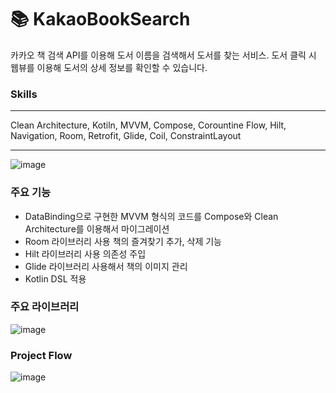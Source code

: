 # 📚 KakaoBookSearch
카카오 책 검색 API를 이용해 도서 이름을 검색해서 도서를 찾는 서비스. 도서 클릭 시 웹뷰를 이용해 도서의 상세 정보를 확인할 수 있습니다.
### Skills
___
Clean Architecture, Kotiln, MVVM, Compose, Corountine Flow,  Hilt, Navigation, Room, Retrofit,  Glide, Coil, ConstraintLayout
___  
![image](https://github.com/kyungsik-kim92/AroundHospital/assets/93589990/bdc5b8ce-6e1d-4415-813b-31f1036d44a4)



### 주요 기능
- DataBinding으로 구현한 MVVM 형식의 코드를 Compose와 Clean Architecture를 이용해서 마이그레이션
- Room 라이브러리 사용 책의 즐겨찾기 추가, 삭제 기능
- Hilt 라이브러리 사용 의존성 주입
- Glide 라이브러리 사용해서 책의 이미지 관리
- Kotlin DSL 적용

  
### 주요 라이브러리
![image](https://github.com/kyungsik-kim92/KakaoBookSearchApp/assets/93589990/76f37c66-ca7b-42b0-a450-eb42376b165d)


### Project Flow
![image](https://github.com/kyungsik-kim92/KakaoBookSearchApp/assets/93589990/4be965f2-10a9-427f-9a9c-22aed351da79)
